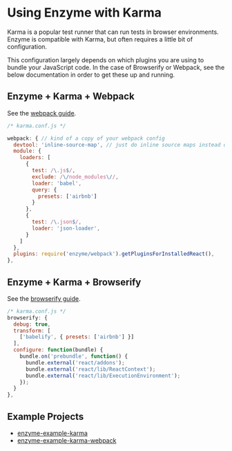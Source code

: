 # Using Enzyme with Karma

Karma is a popular test runner that can run tests in browser environments. Enzyme is compatible with
Karma, but often requires a little bit of configuration.

This configuration largely depends on which plugins you are using to bundle your JavaScript code.  In
the case of Browserify or Webpack, see the below documentation in order to get these up and running.


## Enzyme + Karma + Webpack

See the [webpack guide](webpack.md).

```js
/* karma.conf.js */

webpack: { // kind of a copy of your webpack config
  devtool: 'inline-source-map', // just do inline source maps instead of the default
  module: {
    loaders: [
      {
        test: /\.js$/,
        exclude: /\/node_modules\//,
        loader: 'babel',
        query: {
          presets: ['airbnb']
        }
      },
      {
        test: /\.json$/,
        loader: 'json-loader',
      }
    ]
  },
  plugins: require('enzyme/webpack').getPluginsForInstalledReact(),
},
```

## Enzyme + Karma + Browserify

See the [browserify guide](browserify.md).

```js
/* karma.conf.js */
browserify: {
  debug: true,
  transform: [
    ['babelify', { presets: ['airbnb'] }]
  ],
  configure: function(bundle) {
    bundle.on('prebundle', function() {
      bundle.external('react/addons');
      bundle.external('react/lib/ReactContext');
      bundle.external('react/lib/ExecutionEnvironment');
    });
  }
},
```


## Example Projects

- [enzyme-example-karma](https://github.com/lelandrichardson/enzyme-example-karma)
- [enzyme-example-karma-webpack](https://github.com/lelandrichardson/enzyme-example-karma-webpack)
